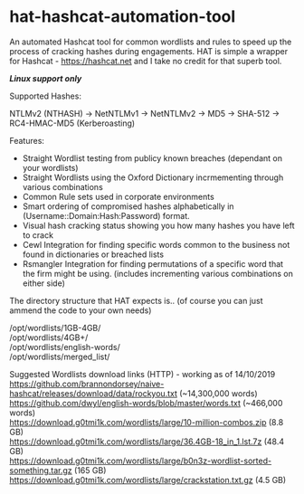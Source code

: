 # hat-hashcat-automation-tool
An automated Hashcat tool for common wordlists and rules to speed up the process of cracking hashes during engagements.
HAT is simple a wrapper for Hashcat - https://hashcat.net and I take no credit for that superb tool.

***Linux support only***  

Supported Hashes:

NTLMv2 (NTHASH) -> NetNTLMv1 -> NetNTLMv2 -> MD5 -> SHA-512 -> RC4-HMAC-MD5 (Kerberoasting)


Features:

* Straight Wordlist testing from publicy known breaches (dependant on your wordlists)
* Straight Wordlists using the Oxford Dictionary incrmementing through various combinations
* Common Rule sets used in corporate environments
* Smart ordering of compromised hashes alphabetically in (Username::Domain:Hash:Password) format.
* Visual hash cracking status showing you how many hashes you have left to crack 
* Cewl Integration for finding specific words common to the business not found in dictionaries or breached lists
* Rsmangler Integration for finding permutations of a specific word that the firm might be using. (includes incrementing various combinations on either side)


The directory structure that HAT expects is.. (of course you can just ammend the code to your own needs)

/opt/wordlists/1GB-4GB/  
/opt/wordlists/4GB+/  
/opt/wordlists/english-words/  
/opt/wordlists/merged_list/  


Suggested Wordlists download links (HTTP) - working as of 14/10/2019   
https://github.com/brannondorsey/naive-hashcat/releases/download/data/rockyou.txt (~14,300,000 words)  
https://github.com/dwyl/english-words/blob/master/words.txt (~466,000 words)  
https://download.g0tmi1k.com/wordlists/large/10-million-combos.zip (8.8 GB)  
https://download.g0tmi1k.com/wordlists/large/36.4GB-18_in_1.lst.7z (48.4 GB)  
https://download.g0tmi1k.com/wordlists/large/b0n3z-wordlist-sorted-something.tar.gz (165 GB)  
https://download.g0tmi1k.com/wordlists/large/crackstation.txt.gz (4.5 GB)  
